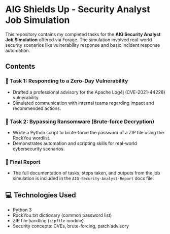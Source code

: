 # AIG Shields Up - Security Analyst Job Simulation

This repository contains my completed tasks for the **AIG Security Analyst Job Simulation** offered via Forage. The simulation involved real-world security scenarios like vulnerability response and basic incident response automation.

## Contents

### 🔐 Task 1: Responding to a Zero-Day Vulnerability
- Drafted a professional advisory for the Apache Log4j (CVE-2021-44228) vulnerability.
- Simulated communication with internal teams regarding impact and recommended actions.

### 🧩 Task 2: Bypassing Ransomware (Brute-force Decryption)
- Wrote a Python script to brute-force the password of a ZIP file using the RockYou wordlist.
- Demonstrates automation and scripting skills for real-world cybersecurity scenarios.

### 📄 Final Report
- The full documentation of tasks, steps taken, and outputs from the job simulation is included in the `AIG-Security-Analyst-Report` docx file.

## 💻 Technologies Used
- Python 3
- RockYou.txt dictionary (common password list)
- ZIP file handling (`zipfile` module)
- Security concepts: CVEs, brute-forcing, patch advisory
